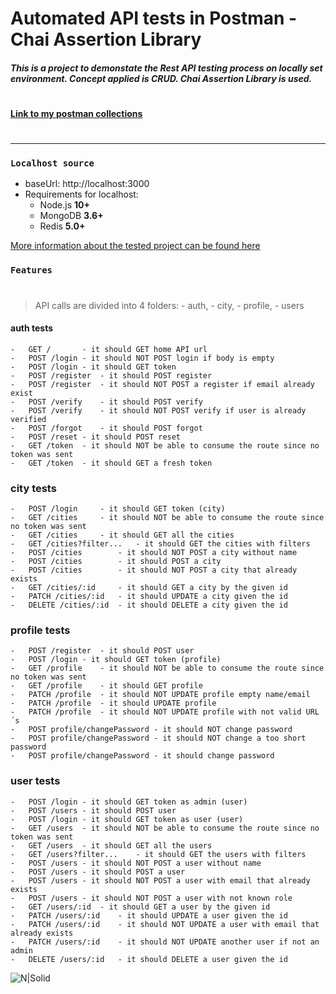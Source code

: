 # Automated API tests in Postman - Chai Assertion Library

##### This is a project to demonstate the Rest API testing process on locally set environment. Concept applied is CRUD. Chai Assertion Library is used. 
#
  [**Link to my postman collections**](https://documenter.getpostman.com/view/6872289/TVep87dG#intro)


#
---
### `Localhost source`



-   baseUrl: http://localhost:3000
-   Requirements for localhost:
    -  Node.js **10+**
    -   MongoDB **3.6+**
    -  Redis **5.0+**

[More information about the tested project can be found here](https://github.com/davellanedam/node-express-mongodb-jwt-rest-api-skeleton)

### `Features`
#
>API calls are divided into 4 folders:   - auth, - city, - profile, - users

#### auth tests  
```
-	GET /		- it should GET home API url
-	POST /login	- it should NOT POST login if body is empty
-	POST /login	- it should GET token
-	POST /register	- it should POST register	
-	POST /register	- it should NOT POST a register if email already exist	
-	POST /verify	- it should POST verify
-	POST /verify	- it should NOT POST verify if user is already verified
-	POST /forgot	- it should POST forgot
-	POST /reset	- it should POST reset
-	GET /token	- it should NOT be able to consume the route since no token was sent
-	GET /token	- it should GET a fresh token
```
### city tests
```
-	POST /login		- it should GET token (city)
-	GET /cities		- it should NOT be able to consume the route since no token was sent
-	GET /cities		- it should GET all the cities
-	GET /cities?filter...	- it should GET the cities with filters
-	POST /cities		- it should NOT POST a city without name
-	POST /cities		- it should POST a city
-	POST /cities		- it should NOT POST a city that already exists
-	GET /cities/:id		- it should GET a city by the given id
-	PATCH /cities/:id	- it should UPDATE a city given the id
-	DELETE /cities/:id	- it should DELETE a city given the id
```

### profile tests
```
-	POST /register	- it should POST user
-	POST /login	- it should GET token (profile)
-	GET /profile	- it should NOT be able to consume the route since no token was sent
-	GET /profile	- it should GET profile
-	PATCH /profile	- it should NOT UPDATE profile empty name/email
-	PATCH /profile	- it should UPDATE profile	
-	PATCH /profile	- it should NOT UPDATE profile with not valid URL´s
-	POST profile/changePassword	- it should NOT change password
-	POST profile/changePassword	- it should NOT change a too short password	
-	POST profile/changePassword	- it should change password
```
### user tests
```
-	POST /login	- it should GET token as admin (user)
-	POST /users	- it should POST user
-	POST /login	- it should GET token as user (user)
-	GET /users	- it should NOT be able to consume the route since no token was sent
-	GET /users	- it should GET all the users
-	GET /users?filter...	- it should GET the users with filters
-	POST /users	- it should NOT POST a user without name
-	POST /users	- it should POST a user
-	POST /users	- it should NOT POST a user with email that already exists
-	POST /users	- it should NOT POST a user with not known role
-	GET /users/:id	- it should GET a user by the given id
-	PATCH /users/:id	- it should UPDATE a user given the id
-	PATCH /users/:id	- it should NOT UPDATE a user with email that already exists
-	PATCH /users/:id	- it should NOT UPDATE another user if not an admin
-	DELETE /users/:id	- it should DELETE a user given the id
```

![N|Solid](https://www.postman.com/assets/postman-galaxy/galaxy-tour-badge.svg)
